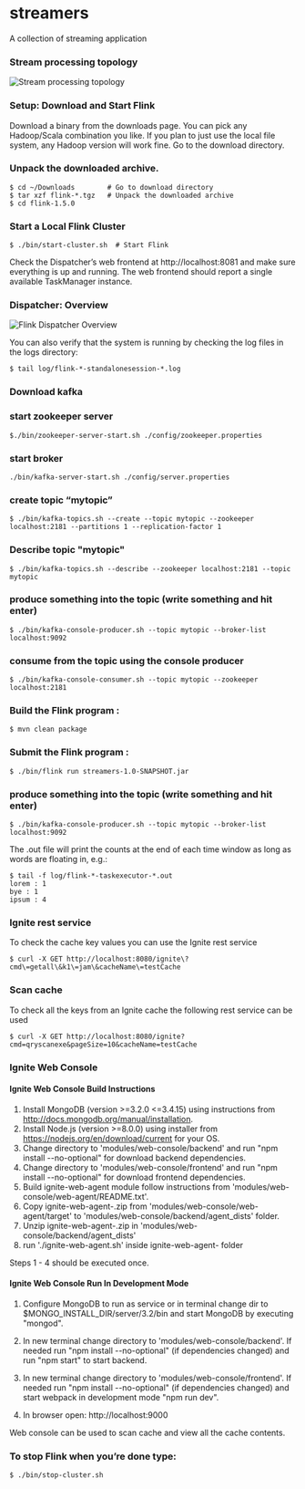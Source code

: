# streamers
A collection of streaming application

### Stream processing topology

![Stream processing topology](https://github.com/samaitra/streamers/raw/master/resources/streamers.png) 

### Setup: Download and Start Flink

Download a binary from the downloads page. You can pick any Hadoop/Scala combination you like. If you plan to just use the local file system, any Hadoop version will work fine.
Go to the download directory.

### Unpack the downloaded archive.
```
$ cd ~/Downloads        # Go to download directory
$ tar xzf flink-*.tgz   # Unpack the downloaded archive
$ cd flink-1.5.0
```

### Start a Local Flink Cluster
```
$ ./bin/start-cluster.sh  # Start Flink
```
Check the Dispatcher’s web frontend at http://localhost:8081 and make sure everything is up and running. The web frontend should report a single available TaskManager instance.

### Dispatcher: Overview

![Flink Dispatcher Overview](https://github.com/samaitra/streamers/raw/master/resources/flink_job.png) 

You can also verify that the system is running by checking the log files in the logs directory:
```
$ tail log/flink-*-standalonesession-*.log
```

### Download kafka 

### start zookeeper server
```
$./bin/zookeeper-server-start.sh ./config/zookeeper.properties
```

### start broker
```
./bin/kafka-server-start.sh ./config/server.properties 
```

### create topic “mytopic”
```
$ ./bin/kafka-topics.sh --create --topic mytopic --zookeeper localhost:2181 --partitions 1 --replication-factor 1
```

### Describe topic "mytopic"

```
$ ./bin/kafka-topics.sh --describe --zookeeper localhost:2181 --topic mytopic
```

### produce something into the topic (write something and hit enter)
```
$ ./bin/kafka-console-producer.sh --topic mytopic --broker-list localhost:9092
```

### consume from the topic using the console producer
```
$ ./bin/kafka-console-consumer.sh --topic mytopic --zookeeper localhost:2181
```

### Build the Flink program :
```
$ mvn clean package
```

### Submit the Flink program :
```
$ ./bin/flink run streamers-1.0-SNAPSHOT.jar
```

### produce something into the topic (write something and hit enter)
```
$ ./bin/kafka-console-producer.sh --topic mytopic --broker-list localhost:9092
```

The .out file will print the counts at the end of each time window as long as words are floating in, e.g.:
```
$ tail -f log/flink-*-taskexecutor-*.out
lorem : 1
bye : 1
ipsum : 4
```

### Ignite rest service
To check the cache key values you can use the Ignite rest service 

```
$ curl -X GET http://localhost:8080/ignite\?cmd\=getall\&k1\=jam\&cacheName\=testCache
```

### Scan cache 
To check all the keys from an Ignite cache the following rest service can be used
```
$ curl -X GET http://localhost:8080/ignite?cmd=qryscanexe&pageSize=10&cacheName=testCache
```

### Ignite Web Console

#### Ignite Web Console Build Instructions

1. Install MongoDB (version >=3.2.0 <=3.4.15) using instructions from http://docs.mongodb.org/manual/installation.
2. Install Node.js (version >=8.0.0) using installer from https://nodejs.org/en/download/current for your OS.
3. Change directory to 'modules/web-console/backend' and
 run "npm install --no-optional" for download backend dependencies.
4. Change directory to 'modules/web-console/frontend' and
 run "npm install --no-optional" for download frontend dependencies.
5. Build ignite-web-agent module follow instructions from 'modules/web-console/web-agent/README.txt'.
6. Copy ignite-web-agent-<version>.zip from 'modules/web-console/web-agent/target'
 to 'modules/web-console/backend/agent_dists' folder.
7. Unzip ignite-web-agent-<version>.zip in 'modules/web-console/backend/agent_dists'
8. run './ignite-web-agent.sh' inside ignite-web-agent-<version> folder 

Steps 1 - 4 should be executed once.

#### Ignite Web Console Run In Development Mode

1. Configure MongoDB to run as service or in terminal change dir to $MONGO_INSTALL_DIR/server/3.2/bin
  and start MongoDB by executing "mongod".

2. In new terminal change directory to 'modules/web-console/backend'.
   If needed run "npm install --no-optional" (if dependencies changed) and run "npm start" to start backend.

3. In new terminal change directory to 'modules/web-console/frontend'.
  If needed run "npm install --no-optional" (if dependencies changed) and start webpack in development mode "npm run dev".

4. In browser open: http://localhost:9000

Web console can be used to scan cache and view all the cache contents. 

### To stop Flink when you’re done type:
```
$ ./bin/stop-cluster.sh
```